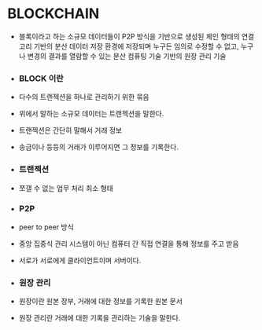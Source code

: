 # BLOCKCHAIN

- 블록이라고 하는 소규모 데이터들이 P2P 방식을 기반으로 생성된 체인 형태의 연결고리 기반의 분산 데이터 저장 환경에 저장되며 누구든 임의로 수정할 수 없고, 누구나 변경의 결과를 열람할 수 있는 분산 컴퓨팅 기술 기반의 원장 관리 기술

- ### BLOCK 이란
- 다수의 트랜젝션을 하나로 관리하기 위한 묶음
- 위에서 말하는 소규모 데이터는 트랜젝션을 말한다.
- 트랜젝션은 간단히 말해서 거래 정보
- 송금이나 등등의 거래가 이루어지면 그 정보를 기록한다.
- ### 트랜젝션
- 쪼갤 수 없는 업무 처리 최소 형태

- ### P2P
- peer to peer 방식
- 중앙 집중식 관리 시스템이 아닌 컴퓨터 간 직접 연결을 통해 정보를 주고 받음
- 서로가 서로에게 클라이언트이며 서버이다.

- ### 원장 관리
- 원장이란 원본 장부, 거래에 대한 정보를 기록한 원본 문서
- 원장 관리란 거래에 대한 기록을 관리하는 기술을 말한다.
